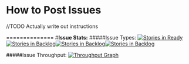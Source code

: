 
How to Post Issues
==============

//TODO Actually write out instructions




==============
#**Issue Stats:**
#####Issue Types:
[![Stories in Ready](https://badge.waffle.io/glowing-octo-minecraft/issue-tracking.png?label=valid&title=Valid)](https://waffle.io/glowing-octo-minecraft/issue-tracking)[![Stories in Backlog](https://badge.waffle.io/glowing-octo-minecraft/issue-tracking.png?label=invalid&title=Invalid)](https://waffle.io/glowing-octo-minecraft/issue-tracking)[![Stories in Backlog](https://badge.waffle.io/glowing-octo-minecraft/issue-tracking.png?label=investigating&title=In%20Progress)](https://waffle.io/glowing-octo-minecraft/issue-tracking)[![Stories in Backlog](https://badge.waffle.io/glowing-octo-minecraft/issue-tracking.png?label=fixed&title=Fixed)](https://waffle.io/glowing-octo-minecraft/issue-tracking)

#####Issue Throughput:
[![Throughput Graph](https://graphs.waffle.io/glowing-octo-minecraft/issue-tracking/throughput.svg)](https://waffle.io/glowing-octo-minecraft/issue-tracking/metrics) 
